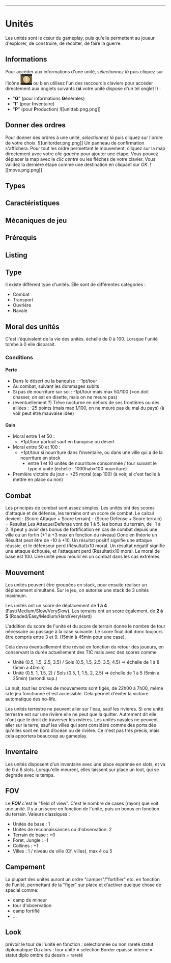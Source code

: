 ____
# Unités
Les unités sont le cœur du gameplay, puis qu'elle permettent au joueur d'explorer, de construire, de récolter, de faire la guerre.
## Informations
Pour accéder aux informations d'une unité, _sélectionnez là_ puis cliquez sur l'icône ![Ville.png](media/infoicone.png) ou bien utilisez l'un des raccourcis claviers pour accéder directement aux onglets suivants (**si** votre unité dispose d'un tel onglet !) :
 - "**G**" (pour informations **G**énérales)
 - "**I**" (pour **I**nventaire)
 - "**P**" (pour **P**roduction)
![[unittab.png.png]]
## Donner des ordres
Pour donner des ordres à une unité, _sélectionnez là_ puis cliquez sur l'ordre de votre choix. 
![[unitorder.png.png]]
Un panneau de confirmation s'affichera. Pour tout les ordre permettant le mouvement, cliquez sur la map directement avec votre _clic gauche_ pour ajouter une étape. Vous pouvez déplacer la map avec le _clic centre_ ou les flèches de votre clavier. Vous validez la dernière étape comme une destination en cliquant sur _OK_.
![[move.png.png]]



## Types

## Caractéristiques
## Mécaniques de jeu
## Prérequis
## Listing




## Type
Il existe différent type d'unités. Elle sont de différentes catégories :
 - Combat
 - Transport
 - Ouvrière
 - Navale

## Moral des unités
C'est l'équivalent de la vie des unités. échelle de 0 à 100. Lorsque l'unité tombe à 0 elle disparait.
### Conditions
#### Perte
 - Dans le désert ou la banquise : -1pt/tour
 - Au combat, suivant les dommages subits
 - Si pas de nourriture sur soi : -1pt/tour mais max 50/100 (=on doit chasser, on est en disette, mais on ne meure pas)
 - (éventuellement ?) Trêve nocturne en dehors de ses frontières ou des alliées : -25 points (mais max 1/100, on ne meure pas du mal du pays) (à voir peut être mauvaise idée)
#### Gain
 - Moral entre 1 et 50 : 
	 - +1pt/tour partout sauf en banquise ou désert
 - Moral entre 50 et 100 : 
	 - +1pt/tour si nourriture dans l'inventaire, ou dans une ville qui a de la nourriture en stock
		 - entre 1 et 10 unités de nourriture consommée / tour suivant le type d'unité (échelle : 1000hab=100 nourriture)
 - Première victoire du jour = +25 moral (cap 100) (à voir, si c'est facile à mettre en place ou non)

## Combat
Les principes de combat sont assez simples. Les unités ont des scores d'attaque et de défense, les terrains ont un score de combat. Le calcul devient :
	(Score Attaque + Score terrain) - (Score Defense + Score terrain) = Resultat
Les Attaque/Defense vont de 1 à 5, les bonus du terrain, de -1 à 2. Il peut y avoir des bonus de fortification en cas de combat depuis une ville ou un fortin (+1 à +3 max en fonction du niveau)
Donc en théorie un Résultat peut être de -10 à +10.
Un résultat positif signifie une attaque réussie, et le défenseur perd (Résultat)x10 moral.
Un résultat négatif signifie une attaque échouée, et l'attaquant perd (Résultat)x10 moral.
Le moral de base est 100. Une unité peux mourir en un combat dans les cas extrêmes.
## Mouvement
Les unités peuvent être groupées en stack, pour ensuite réaliser un déplacement simultané. Sur le jeu, on autorise une stack de 3 unités maximum.

Les unités ont un score de déplacement de **1 à 4** (Fast/Medium/Slow/VerySlow).
Les terrains ont un score également, de **2 à 5** (Roaded/Easy/Medium/Hard/VeryHard)

L'addition du score de l'unité et du score de terrain donne le nombre de tour nécessaire au passage à la case suivante. 
Le score final doit donc toujours être compris entre 3 et 9. (15min à 45min pour une case).

Cela devra éventuellement être révisé en fonction du retour des joueurs, en conservant la durée actuellement des TIC mais avec des scores comme 
 - Unité (0.5, 1.5, 2.5, 3.5) / Sols (0.5, 1.5, 2.5, 3.5, 4.5) => échelle de 1 à 8 (5min à 40min)
 - Unité (0.5, 1, 1.5, 2) / Sols (0.5, 1, 1.5, 2, 2.5) => échelle de 1 à 5 (5min à 25min) (arrondi sup.)

La nuit, tout les ordres de mouvements sont figés, de 22h00 à 7h00, même si le jeu fonctionne et est accessible. Cela permet d'éviter la victoire automatique des no-life.

Les unités terrestre ne peuvent aller sur l'eau, sauf les rivieres. Si une unité terrestre est sur une rivière elle ne peut que la quitter. Autrement dit elle n'ont que le droit de traverser les rivières. 
Les unités navales ne peuvent aller sur la terre, sauf les villes qui sont considéré comme des ports dès qu'elles sont en bord d’océan ou de rivière. Ce n'est pas très précis, mais cela apportera beaucoup au gameplay.

## Inventaire
Les unités disposent d'un inventaire avec une place exprimée en slots, et va de 0 à 6 slots.
Lorsqu'elle meurent, elles laissent sur place un loot, qui se degrade avec le temps.
## FOV
Le **_FOV_** c'est le "field of view". C'est le nombre de cases (rayon) que voit une unité. Il y a un score en fonction de l'unité, puis un bonus en fonction du terrain. Valeurs classiques :
 - Unités de base : 1
 - Unités de reconnaissances ou d'observation: 2
 - Terrain de base : +0
 - Foret, Jungle : -1
 - Collines : +1
 - Villes : 1 / niveau de ville (Cf. villes), max 4 ou 5

## Campement
La plupart des unités auront un ordre "camper"/"fortifier" etc. en fonction de l'unité, permettant de la "figer" sur place et d'activer quelque chose de spécial comme:
 - camp de mineur
 - tour d'observation
 - camp fortifié
 - ...

## Look
prévoir le tour de l'unité en fonction :
	selectionnée ou non
	rareté
	statut diplomatique
Ou alors :
	tour unité = selection
	Border epaisse interne = statut diplo
	ombre du dessin = rareté


